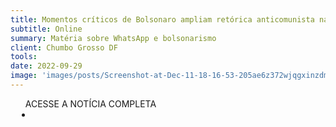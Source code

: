 ```yaml
---
title: Momentos críticos de Bolsonaro ampliam retórica anticomunista nas redes sociais
subtitle: Online
summary: Matéria sobre WhatsApp e bolsonarismo
client: Chumbo Grosso DF
tools: 
date: 2022-09-29
image: 'images/posts/Screenshot-at-Dec-11-18-16-53-205ae6z372wjqgxinzdmvc30o2vi1pqdwo0iru0az8mc.png'
---
```




<div class="post__share"><ul class="share__list list-reset">ACESSE A NOTÍCIA COMPLETA<li class="share__item" style="margin-left: 10px"><a class="share__link share__facebook" style="background: #fa5657" href="https://www.chumbogrossodf.com.br/2022/09/momentos-criticos-de-bolsonaro-ampliam-retorica-anticomunista-nas-redes-sociais/ 
onclick=window.open(this.href, 'pop-up', 'left=20,top=20,width=500,height=500,toolbar=1,resizable=0'); return false;" title="Link" rel="nofollow"><i class="fa-solid fa-link"></i></a></li></ul></div>
<!-- <div class="gallery-box"><div class="gallery"><img src="/clipping/images/example-1.jpg" loading="lazy" alt="Project"><img src="/clipping/images/example-2.jpg" loading="lazy" alt="Project"></div><em>Gallery / <a href="https://www.freepik.com/" target="_blank">Freepic</a></em></div> -->